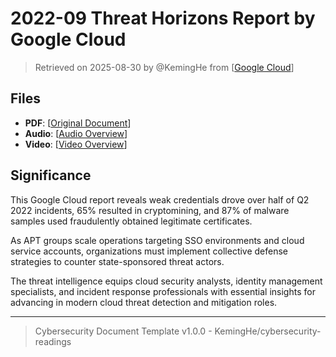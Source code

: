 # 2022-09 Threat Horizons Report by Google Cloud

> Retrieved on 2025-08-30 by @KemingHe from [[Google Cloud](https://services.google.com/fh/files/blogs/gcat_threathorizons_full_sept2022.pdf)]

## Files

- **PDF**: [[Original Document](https://drive.google.com/file/d/1OTusoFNhkoQ6Rpp7737TdIbt0IgPeouF/view?usp=sharing)]
- **Audio**: [[Audio Overview](https://drive.google.com/file/d/1Q3Fyih1aUtEDnGTgtpJ_-dXI2uinm_fv/view?usp=sharing)]
- **Video**: [[Video Overview](https://drive.google.com/file/d/1YLTAzvOXX9f27etKoVDTbQHGg23d-EHj/view?usp=sharing)]

## Significance

This Google Cloud report reveals weak credentials drove over half of Q2 2022 incidents, 65% resulted in cryptomining, and 87% of malware samples used fraudulently obtained legitimate certificates.

As APT groups scale operations targeting SSO environments and cloud service accounts, organizations must implement collective defense strategies to counter state-sponsored threat actors.

The threat intelligence equips cloud security analysts, identity management specialists, and incident response professionals with essential insights for advancing in modern cloud threat detection and mitigation roles.

---

> Cybersecurity Document Template v1.0.0 - KemingHe/cybersecurity-readings
